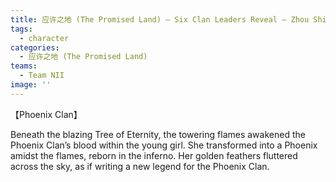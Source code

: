 ```yaml
---
title: 应许之地 (The Promised Land) — Six Clan Leaders Reveal — Zhou Shiyu (Phoenix Clan)
tags:
  - character
categories:
  - 应许之地 (The Promised Land)
teams:
  - Team NII
image: ''
---
```


【Phoenix Clan】

Beneath the blazing Tree of Eternity, the towering flames awakened the Phoenix Clan’s blood within the young girl. She transformed into a Phoenix amidst the flames, reborn in the inferno. Her golden feathers fluttered across the sky, as if writing a new legend for the Phoenix Clan.
